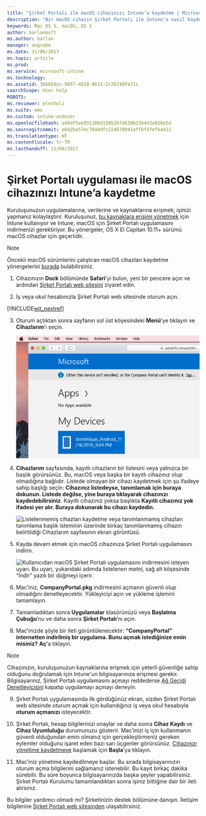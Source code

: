 ```yaml
---
title: "Şirket Portalı ile macOS cihazınızı Intune’a kaydetme | Microsoft Docs"
description: "Bir macOS cihazın Şirket Portalı ile Intune’a nasıl kaydedildiği açıklanır"
keywords: Mac OS X, macOS, OS X
author: barlanmsft
ms.author: barlan
manager: angrobe
ms.date: 11/06/2017
ms.topic: article
ms.prod: 
ms.service: microsoft-intune
ms.technology: 
ms.assetid: 3bb659cc-9b57-4d19-8631-2c26749fa71c
searchScope: User help
ROBOTS: 
ms.reviewer: elocholi
ms.suite: ems
ms.custom: intune-enduser
ms.openlocfilehash: a49df5ee93138bd15052bfd630633b443e026e5d
ms.sourcegitcommit: e692be57ec7044dfc224b70941affbfd7efba421
ms.translationtype: HT
ms.contentlocale: tr-TR
ms.lasthandoff: 11/08/2017
---
```

# <a name="enroll-your-macos-device-in-intune-with-the-company-portal-app"></a>Şirket Portalı uygulaması ile macOS cihazınızı Intune’a kaydetme

Kuruluşunuzun uygulamalarına, verilerine ve kaynaklarına erişmek; işinizi yapmanız kolaylaştırır. Kuruluşunuz, [bu kaynaklara erişimi yönetmek](what-happens-if-you-install-the-Company-Portal-app-and-enroll-your-device-in-intune-macos.md) için Intune kullanıyor ve Intune, macOS için Şirket Portalı uygulamasını indirmenizi gerektiriyor. Bu yönergeler, OS X El Capitan 10.11+ sürümü macOS cihazlar için geçerlidir.

> [!NOTE]
> Öncekii macOS sürümlerini çalıştıran macOS cihazları kaydetme yönergelerini [burada](enroll-your-device-in-intune-macos-legacy.md) bulabilirsiniz.

1. Cihazınızın __Dock__ bölümünde __Safari__'yi bulun, yeni bir pencere açın ve ardından [Şirket Portalı web sitesini](https://portal.manage.microsoft.com) ziyaret edin.

2. İş veya okul hesabınızla Şirket Portalı web sitesinde oturum açın.

[!INCLUDE[wit_nextref](includes/end-user-password-guidance.md)]

3. Oturum açtıktan sonra sayfanın sol üst köşesindeki **Menü**’ye tıklayın ve **Cihazlarım**’ı seçin.

   ![Henüz herhangi bir uygulamanın yüklenemeyeceğini gösteren web portalı ve altında Cihazlarım düğmesi ile web portalı giriş sayfasının ekran görüntüsü.](./media/macOS_enroll_001_landing_page.png)

4. __Cihazlarım__ sayfasında, kayıtlı cihazların bir listesini veya yalnızca bir başlık görürsünüz. Bu, macOS veya başka bir kayıtlı cihazınız olup olmadığına bağlıdır. Listede olmayan bir cihazı kaydetmek için şu ifadeye sahip başlığı seçin: __Cihazınız listedeyse, tanımlamak için buraya dokunun. Listede değilse, yine buraya tıklayarak cihazınızı kaydedebilirsiniz__. Kayıtlı cihazınız yoksa başlıkta **Kayıtlı cihazınız yok ifadesi yer alır. Buraya dokunarak bu cihazı kaydedin.**

    ![Listelenmemiş cihazları kaydetme veya tanımlanmamış cihazları tanımlama başlık isteminin üzerinde birkaç tanımlanmamış cihazın belirtildiği Cihazlarım sayfasının ekran görüntüsü.](./media/macOS_enroll_002_tap_here_banner.png)

5. Kayda devam etmek için macOS cihazınıza Şirket Portalı uygulamasını indirin.

    ![Kullanıcıdan macOS Şirket Portalı uygulamasını indirmesini isteyen uyarı. Bu uyarı, yukarıdaki adımda listelenen metni, sağ alt köşesinde “İndir” yazılı bir düğmeyi içerir.](./media/macOS_enroll_IWP_CP_app_notice.png)

6. Mac’iniz, **CompanyPortal.pkg** indirmesini açmanın güvenli olup olmadığını denetleyecektir. Yükleyiciyi açın ve yükleme işlemini tamamlayın.

7. Tamamladıktan sonra **Uygulamalar** klasörünüzü veya **Başlatma Çubuğu**’nu ve daha sonra **Şirket Portalı**’nı açın.

8. Mac’inizde şöyle bir ileti görüntülenecektir: **“CompanyPortal” internetten indirilmiş bir uygulama. Bunu açmak istediğinize emin misiniz?** **Aç**'a tıklayın.

  > [!NOTE]
  > Cihazınızın, kuruluşunuzun kaynaklarına erişmek için yeterli güvenliğe sahip olduğunu doğrulamak için Intune'un bilgisayarınıza erişmesi gerekir. Bilgisayarınız, Şirket Portalı uygulamasını açmayı reddederse [Ağ Geçidi Denetleyicisini](https://support.apple.com/HT202491) kapatıp uygulamayı açmayı deneyin.

9. Şirket Portalı uygulamasında ilk gördüğünüz ekran, sizden Şirket Portalı web sitesinde oturum açmak için kullandığınız iş veya okul hesabıyla **oturum açmanızı** isteyecektir.

10. Şirket Portalı, hesap bilgilerinizi onaylar ve daha sonra **Cihaz Kaydı** ve **Cihaz Uyumluluğu** durumunuzu gösterir. Mac’inizi iş için kullanmanın güvenli olduğundan emin olmanız için gerçekleştirmeniz gereken eylemler olduğunu işaret eden bazı sarı üçgenler görürsünüz. [Cihazınızı yönetime kaydetmeye](what-info-can-your-company-see-when-you-enroll-your-device-in-intune.md) başlamak için **Başla**’ya tıklayın.

11. Mac’iniz yönetime kaydedilmeye başlar. Bu sırada bilgisayarınızın oturum açma bilgilerini sağlamanız istenebilir. Bu kayıt birkaç dakika sürebilir. Bu süre boyunca bilgisayarınızda başka şeyler yapabilirsiniz. Şirket Portalı Kurulumu tamamlandıktan sonra işiniz bittiğine dair bir ileti alırsınız.

Bu bilgiler yardımcı olmadı mı? Şirketinizin destek bölümüne danışın. İletişim bilgilerine [Şirket Portalı web sitesinden](https://portal.manage.microsoft.com) ulaşabilirsiniz.
